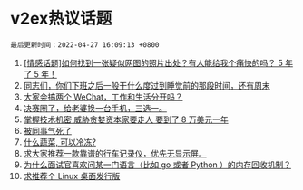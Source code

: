 # v2ex热议话题

`最后更新时间：2022-04-27 16:09:13 +0800`

1. [[情感话题]如何找到一张疑似网图的照片出处？有人能给我个痛快的吗？ 5 年了 5 年！](https://www.v2ex.com/t/849472)
1. [同志们，你们下班之后一般干什么度过到睡觉前的那段时间，还有周末](https://www.v2ex.com/t/849477)
1. [大家会搞两个 WeChat，工作和生活分开吗？](https://www.v2ex.com/t/849475)
1. [决赛圈了，给老婆换一台手机，三选一。](https://www.v2ex.com/t/849511)
1. [掌握技术机密 威胁贪婪资本家要走人 要到了 8 万美元一年](https://www.v2ex.com/t/849471)
1. [被同事气死了](https://www.v2ex.com/t/849426)
1. [什么蔬菜, 可以冷冻?](https://www.v2ex.com/t/849478)
1. [求大家推荐一款靠谱的行车记录仪，优先无显示屏。](https://www.v2ex.com/t/849501)
1. [为什么面试官喜欢问某一门语言（比如 go 或者 Python ）的内存回收机制？](https://www.v2ex.com/t/849548)
1. [求推荐个 Linux 桌面发行版](https://www.v2ex.com/t/849519)

